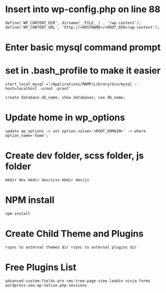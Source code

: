 # Insert into wp-config.php on line 88

`define('WP_CONTENT_DIR', dirname(__FILE__) . '/wp-content');
define('WP_CONTENT_URL', 'http://<HOSTNAME>/<ROOT_DIR>/wp-content');`

# Enter basic mysql command prompt
# set in .bash_profile to make it easier
`start_local_mysql
='/Applications/MAMP/Library/bin/mysql --host=localhost -uroot -proot'`

`create database db_name;
show databases;
use db_name;`

# Update home in wp_options
`update wp_options
    -> set option_value='<ROOT_DOMAIN>'
    -> where option_name='home';`

# Create dev folder, scss folder, js folder
`mkdir dev
mkdir dev/scss
mkdir dev/js`

# NPM install
`npm install`

# Create Child Theme and Plugins
`rsync to external themes dir
rsync to external plugins dir`

# Free Plugins List
`advanced-custom-fields-pro
cms-tree-page-view
leadin
ninja-forms
wordpress-seo
wp-native-php-sessions`






